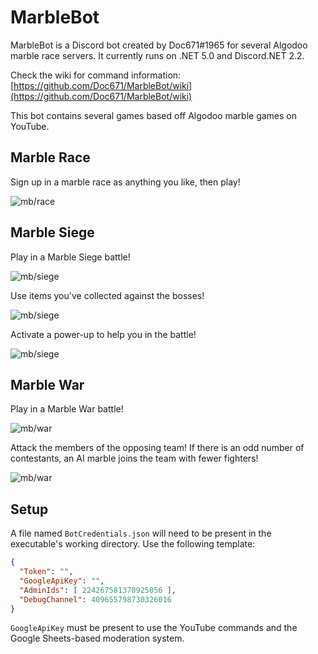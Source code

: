 # MarbleBot
MarbleBot is a Discord bot created by Doc671#1965 for several Algodoo marble race servers. It currently runs on .NET 5.0 and Discord.NET 2.2.

Check the wiki for command information: [https://github.com/Doc671/MarbleBot/wiki](https://github.com/Doc671/MarbleBot/wiki)

This bot contains several games based off Algodoo marble games on YouTube.

## Marble Race

Sign up in a marble race as anything you like, then play!

![mb/race](https://cdn.discordapp.com/attachments/296376584238137355/579963128792743946/unknown.png "Races")

## Marble Siege

Play in a Marble Siege battle!

![mb/siege](https://cdn.discordapp.com/attachments/296376584238137355/581958719236079777/unknown.png "The beginning of a Siege game")

Use items you've collected against the bosses!

![mb/siege](https://cdn.discordapp.com/attachments/296376584238137355/581959249635311617/unknown.png "Using an item during a Siege")

Activate a power-up to help you in the battle!

![mb/siege](https://cdn.discordapp.com/attachments/296376584238137355/581960295715569664/unknown.png "Activating a power-up during a Siege")

## Marble War

Play in a Marble War battle!

![mb/war](https://cdn.discordapp.com/attachments/296376584238137355/583227783577206784/unknown.png "Starting a War game")

Attack the members of the opposing team! If there is an odd number of contestants, an AI marble joins the team with fewer fighters!

![mb/war](https://cdn.discordapp.com/attachments/296376584238137355/583228188260433920/unknown.png "A war battle")

## Setup

A file named `BotCredentials.json` will need to be present in the executable's working directory. Use the following template:
```json
{
  "Token": "",
  "GoogleApiKey": "",
  "AdminIds": [ 224267581370925056 ],
  "DebugChannel": 409655798730326016
}
```

`GoogleApiKey` must be present to use the YouTube commands and the Google Sheets-based moderation system.